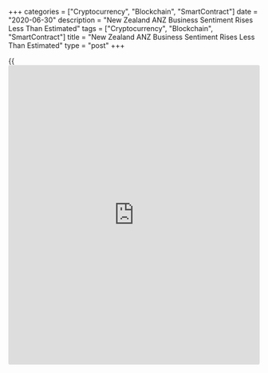 +++
categories = ["Cryptocurrency", "Blockchain", "SmartContract"]
date = "2020-06-30"
description = "New Zealand ANZ Business Sentiment Rises Less Than Estimated"
tags = ["Cryptocurrency", "Blockchain", "SmartContract"]
title = "New Zealand ANZ Business Sentiment Rises Less Than Estimated"
type = "post"
+++

{{<iframe id="large-banner" src="https://www.bounty.group/#slide=10.0" width="100%" height="600" scrolling="no" style="border: 0px solid rgb(216, 221, 230); border-radius: 3px;">}}

New Zealand [business][1] sentiment improved less than estimated in
June, final data from ANZ showed on Tuesday.

The business confidence index rose to -34.4 in June from -41.8 in May.
However, the score was weaker the preliminary estimate of -33.0.

ANZ said a vigorous bounce out of lockdown was evident in the numbers,
but the levels were consistent with the assessment that the recession is
just starting.

"It is encouraging to see a bounce in sentiment in the retail sector,
and these tallies with anecdotes we are hearing about households rushing
out to spend the involuntary savings accumulated during lockdown, as
well as the money that had been squirreled away, earmarked for an
overseas holiday," ANZ said.

For comments and feedback [contact](https://www.playgroundfx.com/contact/): editorial@rtt[news](https://www.letsplayfx.com/blog/forex-news-website/).com

[Economic News][2]

 **What parts of the world are seeing the best (and worst) economic
performances lately? Click[here][3] to check out our [Econ Scorecard][3]
and find out! See up-to-the-moment [ranking](https://www.playgroundfx.com/blog/crypto-exchange-ranking/)s for the best and worst
performers in [GDP][4], [unemployment rate][5], [inflation][6] and much
more.**

   1. www.rtt[news](https://www.letsplayfx.com/blog/forex-news-website/).com/Content/Business.aspx
   2. www.rtt[news](https://www.letsplayfx.com/blog/forex-news-website/).com/Content/EconomicNews.aspx
   3. www.rtt[news](https://www.letsplayfx.com/blog/forex-news-website/).com/economic-scorecard/world-rank/unemployment-rate/highest-performance.aspx
   4. www.rtt[news](https://www.letsplayfx.com/blog/forex-news-website/).com/economic-scorecard/world-rank/GDP/highest-performance.aspx
   5. www.rtt[news](https://www.letsplayfx.com/blog/forex-news-website/).com/economic-scorecard/world-rank/unemployment-rate/lowest-performance.aspx
   6. www.rtt[news](https://www.letsplayfx.com/blog/forex-news-website/).com/economic-scorecard/world-rank/CPI/highest-performance.aspx